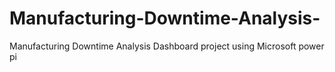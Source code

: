 # Manufacturing-Downtime-Analysis-
Manufacturing Downtime Analysis Dashboard project using Microsoft power pi 
